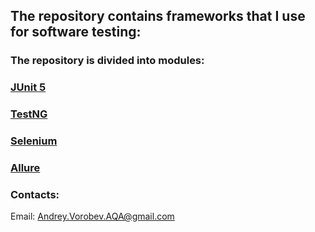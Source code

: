 ## The repository contains frameworks that I use for software testing:

### The repository is divided into modules:

###  [JUnit 5](https://junit.org/junit5/)



### [TestNG](https://testng.org/)



###  [Selenium](https://www.selenium.dev/)



###  [Allure](https://allurereport.org/)


### Contacts:
Email: Andrey.Vorobev.AQA@gmail.com
